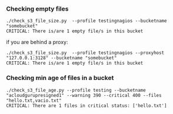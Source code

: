 ### Checking empty files
```
./check_s3_file_size.py  --profile testingnagios --bucketname "somebucket"
CRITICAL: There is/are 1 empty file/s in this bucket
```
if you are behind a proxy:
```
./check_s3_file_size.py  --profile testingnagios --proxyhost "127.0.0.1:3128" --bucketname "somebucket"
CRITICAL: There is/are 1 empty file/s in this bucket
```
### Checking min age of files in a bucket
```
./check_s3_file_age.py --profile testing --bucketname "acloudgurupresigned1" --warning 390 --critical 400 --files "hello.txt,vacio.txt"
CRITICAL: There are 1 files in critical status: ['hello.txt']
```

